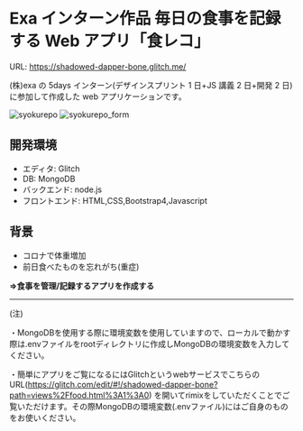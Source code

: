 # Exa インターン作品 毎日の食事を記録する Web アプリ「食レコ」
URL: https://shadowed-dapper-bone.glitch.me/

(株)exa の 5days インターン(デザインスプリント 1 日+JS 講義 2 日+開発 2 日)
に参加して作成した web アプリケーションです。

![syokurepo](https://user-images.githubusercontent.com/66266385/94418679-aba30880-01bc-11eb-9f53-312589a6b008.jpg)
![syokurepo_form](https://user-images.githubusercontent.com/66266385/94418862-ed33b380-01bc-11eb-8adf-d50ee3ec3198.jpg)

## 開発環境
- エディタ: Glitch
- DB: MongoDB
- バックエンド: node.js 
- フロントエンド: HTML,CSS,Bootstrap4,Javascript

## 背景
- コロナで体重増加
- 前日食べたものを忘れがち(重症)

**=>食事を管理/記録するアプリを作成する**

***
(注)

・MongoDBを使用する際に環境変数を使用していますので、ローカルで動かす際は.envファイルをrootディレクトリに作成しMongoDBの環境変数を入力してください。

・簡単にアプリをご覧になるにはGlitchというwebサービスでこちらのURL(https://glitch.com/edit/#!/shadowed-dapper-bone?path=views%2Ffood.html%3A1%3A0)
を開いてrimixをしていただくことでご覧いただけます。その際MongoDBの環境変数(.envファイル)にはご自身のものをお使いください。






